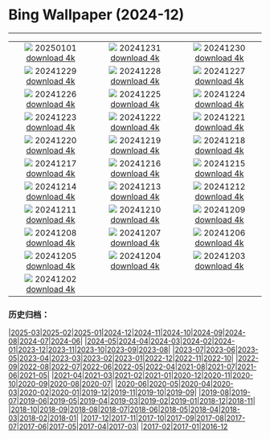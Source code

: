 # Bing Wallpaper (2024-12)
**************
| | | |
|:-:|:-:|:-:|
| ![](https://www.bing.com/th?id=OHR.ShirahigeSunrise2024_JA-JP6695296609_1920x1080.jpg) 20250101 [download 4k](https://www.bing.com/th?id=OHR.ShirahigeSunrise2024_JA-JP6695296609_UHD.jpg) | ![](https://www.bing.com/th?id=OHR.Omisoka2024_JA-JP6408751475_1920x1080.jpg) 20241231 [download 4k](https://www.bing.com/th?id=OHR.Omisoka2024_JA-JP6408751475_UHD.jpg) | ![](https://www.bing.com/th?id=OHR.MountFieldNP_JA-JP6160592179_1920x1080.jpg) 20241230 [download 4k](https://www.bing.com/th?id=OHR.MountFieldNP_JA-JP6160592179_UHD.jpg) |
| ![](https://www.bing.com/th?id=OHR.BorobudurBells_JA-JP5888220367_1920x1080.jpg) 20241229 [download 4k](https://www.bing.com/th?id=OHR.BorobudurBells_JA-JP5888220367_UHD.jpg) | ![](https://www.bing.com/th?id=OHR.CoralTurtle_JA-JP5618879842_1920x1080.jpg) 20241228 [download 4k](https://www.bing.com/th?id=OHR.CoralTurtle_JA-JP5618879842_UHD.jpg) | ![](https://www.bing.com/th?id=OHR.LakeBledSnow_JA-JP5075131023_1920x1080.jpg) 20241227 [download 4k](https://www.bing.com/th?id=OHR.LakeBledSnow_JA-JP5075131023_UHD.jpg) |
| ![](https://www.bing.com/th?id=OHR.MouseholeXmas_JA-JP0779815955_1920x1080.jpg) 20241226 [download 4k](https://www.bing.com/th?id=OHR.MouseholeXmas_JA-JP0779815955_UHD.jpg) | ![](https://www.bing.com/th?id=OHR.ReindeerTrio_JA-JP0425560339_1920x1080.jpg) 20241225 [download 4k](https://www.bing.com/th?id=OHR.ReindeerTrio_JA-JP0425560339_UHD.jpg) | ![](https://www.bing.com/th?id=OHR.SantaSnowglobe_JA-JP0084831582_1920x1080.jpg) 20241224 [download 4k](https://www.bing.com/th?id=OHR.SantaSnowglobe_JA-JP0084831582_UHD.jpg) |
| ![](https://www.bing.com/th?id=OHR.TokyoTower2024_JA-JP2762394000_1920x1080.jpg) 20241223 [download 4k](https://www.bing.com/th?id=OHR.TokyoTower2024_JA-JP2762394000_UHD.jpg) | ![](https://www.bing.com/th?id=OHR.FestivusCranes_JA-JP9750730538_1920x1080.jpg) 20241222 [download 4k](https://www.bing.com/th?id=OHR.FestivusCranes_JA-JP9750730538_UHD.jpg) | ![](https://www.bing.com/th?id=OHR.BluePond2024_JA-JP2198755551_1920x1080.jpg) 20241221 [download 4k](https://www.bing.com/th?id=OHR.BluePond2024_JA-JP2198755551_UHD.jpg) |
| ![](https://www.bing.com/th?id=OHR.SantaClausVillage_JA-JP9442890850_1920x1080.jpg) 20241220 [download 4k](https://www.bing.com/th?id=OHR.SantaClausVillage_JA-JP9442890850_UHD.jpg) | ![](https://www.bing.com/th?id=OHR.SibiuRomania_JA-JP9171991249_1920x1080.jpg) 20241219 [download 4k](https://www.bing.com/th?id=OHR.SibiuRomania_JA-JP9171991249_UHD.jpg) | ![](https://www.bing.com/th?id=OHR.NutcrackerBallet_JA-JP8484350110_1920x1080.jpg) 20241218 [download 4k](https://www.bing.com/th?id=OHR.NutcrackerBallet_JA-JP8484350110_UHD.jpg) |
| ![](https://www.bing.com/th?id=OHR.ReinefjordenNorway_JA-JP8145740016_1920x1080.jpg) 20241217 [download 4k](https://www.bing.com/th?id=OHR.ReinefjordenNorway_JA-JP8145740016_UHD.jpg) | ![](https://www.bing.com/th?id=OHR.SalzburgSnow_JA-JP7845943575_1920x1080.jpg) 20241216 [download 4k](https://www.bing.com/th?id=OHR.SalzburgSnow_JA-JP7845943575_UHD.jpg) | ![](https://www.bing.com/th?id=OHR.MisurinaLake_JA-JP7561735635_1920x1080.jpg) 20241215 [download 4k](https://www.bing.com/th?id=OHR.MisurinaLake_JA-JP7561735635_UHD.jpg) |
| ![](https://www.bing.com/th?id=OHR.NorthernHawkOwl_JA-JP7268842450_1920x1080.jpg) 20241214 [download 4k](https://www.bing.com/th?id=OHR.NorthernHawkOwl_JA-JP7268842450_UHD.jpg) | ![](https://www.bing.com/th?id=OHR.ChristmasBudapest_JA-JP6583292404_1920x1080.jpg) 20241213 [download 4k](https://www.bing.com/th?id=OHR.ChristmasBudapest_JA-JP6583292404_UHD.jpg) | ![](https://www.bing.com/th?id=OHR.WildPoinsettia_JA-JP9224856071_1920x1080.jpg) 20241212 [download 4k](https://www.bing.com/th?id=OHR.WildPoinsettia_JA-JP9224856071_UHD.jpg) |
| ![](https://www.bing.com/th?id=OHR.DolomitesSky_JA-JP9035342357_1920x1080.jpg) 20241211 [download 4k](https://www.bing.com/th?id=OHR.DolomitesSky_JA-JP9035342357_UHD.jpg) | ![](https://www.bing.com/th?id=OHR.CornwallSnow_JA-JP8878820207_1920x1080.jpg) 20241210 [download 4k](https://www.bing.com/th?id=OHR.CornwallSnow_JA-JP8878820207_UHD.jpg) | ![](https://www.bing.com/th?id=OHR.GuanacosChile_JA-JP8670867516_1920x1080.jpg) 20241209 [download 4k](https://www.bing.com/th?id=OHR.GuanacosChile_JA-JP8670867516_UHD.jpg) |
| ![](https://www.bing.com/th?id=OHR.ReopeningNotreDame_JA-JP8512031523_1920x1080.jpg) 20241208 [download 4k](https://www.bing.com/th?id=OHR.ReopeningNotreDame_JA-JP8512031523_UHD.jpg) | ![](https://www.bing.com/th?id=OHR.Daxue2024_JA-JP8353318760_1920x1080.jpg) 20241207 [download 4k](https://www.bing.com/th?id=OHR.Daxue2024_JA-JP8353318760_UHD.jpg) | ![](https://www.bing.com/th?id=OHR.HelsinkiDusk_JA-JP8216541034_1920x1080.jpg) 20241206 [download 4k](https://www.bing.com/th?id=OHR.HelsinkiDusk_JA-JP8216541034_UHD.jpg) |
| ![](https://www.bing.com/th?id=OHR.MonoTufa_JA-JP8066767108_1920x1080.jpg) 20241205 [download 4k](https://www.bing.com/th?id=OHR.MonoTufa_JA-JP8066767108_UHD.jpg) | ![](https://www.bing.com/th?id=OHR.RhinosKenya_JA-JP7911615612_1920x1080.jpg) 20241204 [download 4k](https://www.bing.com/th?id=OHR.RhinosKenya_JA-JP7911615612_UHD.jpg) | ![](https://www.bing.com/th?id=OHR.ChichibuFestival2024_JA-JP7708851590_1920x1080.jpg) 20241203 [download 4k](https://www.bing.com/th?id=OHR.ChichibuFestival2024_JA-JP7708851590_UHD.jpg) |
| ![](https://www.bing.com/th?id=OHR.SnowMoose_JA-JP7555569429_1920x1080.jpg) 20241202 [download 4k](https://www.bing.com/th?id=OHR.SnowMoose_JA-JP7555569429_UHD.jpg) |  |  |

### 历史归档：

|[2025-03](/../2025-03/2025-03.md)|[2025-02](/../2025-02/2025-02.md)|[2025-01](/../2025-01/2025-01.md)|[2024-12](/2024-12.md)|[2024-11](/../2024-11/2024-11.md)|[2024-10](/../2024-10/2024-10.md)|[2024-09](/../2024-09/2024-09.md)|[2024-08](/../2024-08/2024-08.md)|[2024-07](/../2024-07/2024-07.md)|[2024-06](/../2024-06/2024-06.md)|
|[2024-05](/../2024-05/2024-05.md)|[2024-04](/../2024-04/2024-04.md)|[2024-03](/../2024-03/2024-03.md)|[2024-02](/../2024-02/2024-02.md)|[2024-01](/../2024-01/2024-01.md)|[2023-12](/../2023-12/2023-12.md)|[2023-11](/../2023-11/2023-11.md)|[2023-10](/../2023-10/2023-10.md)|[2023-09](/../2023-09/2023-09.md)|[2023-08](/../2023-08/2023-08.md)|
|[2023-07](/../2023-07/2023-07.md)|[2023-06](/../2023-06/2023-06.md)|[2023-05](/../2023-05/2023-05.md)|[2023-04](/../2023-04/2023-04.md)|[2023-03](/../2023-03/2023-03.md)|[2023-02](/../2023-02/2023-02.md)|[2023-01](/../2023-01/2023-01.md)|[2022-12](/../2022-12/2022-12.md)|[2022-11](/../2022-11/2022-11.md)|[2022-10](/../2022-10/2022-10.md)|
|[2022-09](/../2022-09/2022-09.md)|[2022-08](/../2022-08/2022-08.md)|[2022-07](/../2022-07/2022-07.md)|[2022-06](/../2022-06/2022-06.md)|[2022-05](/../2022-05/2022-05.md)|[2022-04](/../2022-04/2022-04.md)|[2021-08](/../2021-08/2021-08.md)|[2021-07](/../2021-07/2021-07.md)|[2021-06](/../2021-06/2021-06.md)|[2021-05](/../2021-05/2021-05.md)|
|[2021-04](/../2021-04/2021-04.md)|[2021-03](/../2021-03/2021-03.md)|[2021-02](/../2021-02/2021-02.md)|[2021-01](/../2021-01/2021-01.md)|[2020-12](/../2020-12/2020-12.md)|[2020-11](/../2020-11/2020-11.md)|[2020-10](/../2020-10/2020-10.md)|[2020-09](/../2020-09/2020-09.md)|[2020-08](/../2020-08/2020-08.md)|[2020-07](/../2020-07/2020-07.md)|
|[2020-06](/../2020-06/2020-06.md)|[2020-05](/../2020-05/2020-05.md)|[2020-04](/../2020-04/2020-04.md)|[2020-03](/../2020-03/2020-03.md)|[2020-02](/../2020-02/2020-02.md)|[2020-01](/../2020-01/2020-01.md)|[2019-12](/../2019-12/2019-12.md)|[2019-11](/../2019-11/2019-11.md)|[2019-10](/../2019-10/2019-10.md)|[2019-09](/../2019-09/2019-09.md)|
|[2019-08](/../2019-08/2019-08.md)|[2019-07](/../2019-07/2019-07.md)|[2019-06](/../2019-06/2019-06.md)|[2019-05](/../2019-05/2019-05.md)|[2019-04](/../2019-04/2019-04.md)|[2019-03](/../2019-03/2019-03.md)|[2019-02](/../2019-02/2019-02.md)|[2019-01](/../2019-01/2019-01.md)|[2018-12](/../2018-12/2018-12.md)|[2018-11](/../2018-11/2018-11.md)|
|[2018-10](/../2018-10/2018-10.md)|[2018-09](/../2018-09/2018-09.md)|[2018-08](/../2018-08/2018-08.md)|[2018-07](/../2018-07/2018-07.md)|[2018-06](/../2018-06/2018-06.md)|[2018-05](/../2018-05/2018-05.md)|[2018-04](/../2018-04/2018-04.md)|[2018-03](/../2018-03/2018-03.md)|[2018-02](/../2018-02/2018-02.md)|[2018-01](/../2018-01/2018-01.md)|
|[2017-12](/../2017-12/2017-12.md)|[2017-11](/../2017-11/2017-11.md)|[2017-10](/../2017-10/2017-10.md)|[2017-09](/../2017-09/2017-09.md)|[2017-08](/../2017-08/2017-08.md)|[2017-07](/../2017-07/2017-07.md)|[2017-06](/../2017-06/2017-06.md)|[2017-05](/../2017-05/2017-05.md)|[2017-04](/../2017-04/2017-04.md)|[2017-03](/../2017-03/2017-03.md)|
|[2017-02](/../2017-02/2017-02.md)|[2017-01](/../2017-01/2017-01.md)|[2016-12](/../2016-12/2016-12.md)